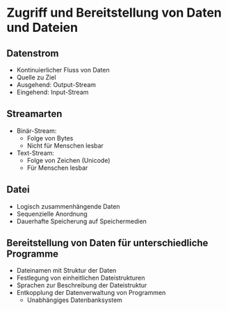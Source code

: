 # Zugriff und Bereitstellung von Daten und Dateien

## Datenstrom
- Kontinuierlicher Fluss von Daten
- Quelle zu Ziel
- Ausgehend: Output-Stream
- Eingehend: Input-Stream

## Streamarten
- Binär-Stream:
  - Folge von Bytes
  - Nicht für Menschen lesbar
- Text-Stream:
  - Folge von Zeichen (Unicode)
  - Für Menschen lesbar
 
## Datei
- Logisch zusammenhängende Daten
- Sequenzielle Anordnung
- Dauerhafte Speicherung auf Speichermedien

## Bereitstellung von Daten für unterschiedliche Programme
- Dateinamen mit Struktur der Daten
- Festlegung von einheitlichen Dateistrukturen
- Sprachen zur Beschreibung der Dateistruktur
- Entkopplung der Datenverwaltung von Programmen
  - Unabhängiges Datenbanksystem
 
